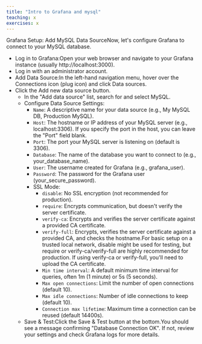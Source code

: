 ```yaml
---
title: "Intro to Grafana and mysql"
teaching: x
exercises: x
---
```



Grafana Setup: 
Add MySQL Data SourceNow, let's configure Grafana to connect to your MySQL database.
- Log in to Grafana:Open your web browser and navigate to your Grafana instance (usually http://localhost:3000).
- Log in with an administrator account.
- Add Data Source:In the left-hand navigation menu, hover over the Connections icon (plug icon) and click Data sources.
- Click the Add new data source button.
  - In the "Add data source" list, search for and select MySQL.
  - Configure Data Source Settings:
    - `Name`: A descriptive name for your data source (e.g., My MySQL DB, Production MySQL).
    - `Host`: The hostname or IP address of your MySQL server (e.g., localhost:3306). If you specify the port in the host, you can leave the "Port" field blank.
    - `Port`: The port your MySQL server is listening on (default is 3306).
    - `Database`: The name of the database you want to connect to (e.g., your_database_name).
    - `User`: The username created for Grafana (e.g., grafana_user).
    - `Password`: The password for the Grafana user (your_secure_password).
    - SSL Mode:
      - `disable`: No SSL encryption (not recommended for production).
      - `require`: Encrypts communication, but doesn't verify the server certificate.
      - `verify-ca`: Encrypts and verifies the server certificate against a provided CA certificate.
      - `verify-full`: Encrypts, verifies the server certificate against a provided CA, and checks the hostname.For basic setup on a trusted local network, disable might be used for testing, but require or verify-ca/verify-full are highly recommended for production. If using verify-ca or verify-full, you'll need to upload the CA certificate.
      - `Min time interval`: A default minimum time interval for queries, often 1m (1 minute) or 5s (5 seconds).
      - `Max open connections`: Limit the number of open connections (default 10).
      - `Max idle connections`: Number of idle connections to keep (default 10).
      - `Connection max lifetime`: Maximum time a connection can be reused (default 14400s).
  - Save & Test:Click the Save & Test button at the bottom.You should see a message confirming "Database Connection OK". If not, review your settings and check Grafana logs for more details.